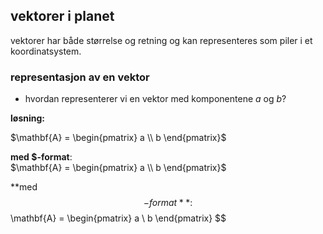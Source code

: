 ## vektorer i planet

vektorer har både størrelse og retning og kan representeres som piler i et koordinatsystem.

### representasjon av en vektor

- hvordan representerer vi en vektor med komponentene $a$ og $b$?

**løsning:**

$\mathbf{A} = \begin{pmatrix} a \\ b \end{pmatrix}$

**med $-format**:  
$\mathbf{A} = \begin{pmatrix} a \\ b \end{pmatrix}$

**med $$-format**:  
$$
\mathbf{A} = \begin{pmatrix} a \\ b \end{pmatrix}
$$